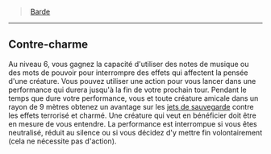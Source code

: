 ﻿> [Barde](hd_bard.md)

---

## Contre-charme

Au niveau 6, vous gagnez la capacité d'utiliser des notes de musique ou des mots de pouvoir pour interrompre des effets qui affectent la pensée d'une créature. Vous pouvez utiliser une action pour vous lancer dans une performance qui durera jusqu'à la fin de votre prochain tour. Pendant le temps que dure votre performance, vous et toute créature amicale dans un rayon de 9 mètres obtenez un avantage sur les [jets de sauvegarde](hd_abilities_jets_de_sauvegarde.md) contre les effets terrorisé et charmé. Une créature qui veut en bénéficier doit être en mesure de vous entendre. La performance est interrompue si vous êtes neutralisé, réduit au silence ou si vous décidez d'y mettre fin volontairement (cela ne nécessite pas d'action).

